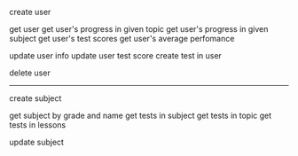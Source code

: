 create user

get user
get user's progress in given topic
get user's progress in given subject
get user's test scores
get user's average perfomance

update user info
update user test score
create test in user

delete user

---

create subject

get subject by grade and name
get tests in subject
get tests in topic
get tests in lessons

update subject
